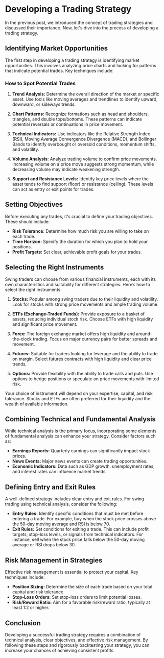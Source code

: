 # Developing a Trading Strategy

In the previous post, we introduced the concept of trading strategies and discussed their importance. Now, let's dive into the process of developing a trading strategy.

## Identifying Market Opportunities

The first step in developing a trading strategy is identifying market opportunities. This involves analyzing price charts and looking for patterns that indicate potential trades. Key techniques include:

### How to Spot Potential Trades

1. **Trend Analysis:** Determine the overall direction of the market or specific asset. Use tools like moving averages and trendlines to identify upward, downward, or sideways trends.

2. **Chart Patterns:** Recognize formations such as head and shoulders, triangles, and double tops/bottoms. These patterns can indicate potential reversals or continuations in price movement.

3. **Technical Indicators:** Use indicators like the Relative Strength Index (RSI), Moving Average Convergence Divergence (MACD), and Bollinger Bands to identify overbought or oversold conditions, momentum shifts, and volatility.

4. **Volume Analysis:** Analyze trading volume to confirm price movements. Increasing volume on a price move suggests strong momentum, while decreasing volume may indicate weakening strength.

5. **Support and Resistance Levels:** Identify key price levels where the asset tends to find support (floor) or resistance (ceiling). These levels can act as entry or exit points for trades.

## Setting Objectives

Before executing any trades, it's crucial to define your trading objectives. These should include:

- **Risk Tolerance:** Determine how much risk you are willing to take on each trade.
- **Time Horizon:** Specify the duration for which you plan to hold your positions.
- **Profit Targets:** Set clear, achievable profit goals for your trades.

## Selecting the Right Instruments

Swing traders can choose from various financial instruments, each with its own characteristics and suitability for different strategies. Here’s how to select the right instruments:

1. **Stocks:** Popular among swing traders due to their liquidity and volatility. Look for stocks with strong price movements and ample trading volume.

2. **ETFs (Exchange-Traded Funds):** Provide exposure to a basket of assets, reducing individual stock risk. Choose ETFs with high liquidity and significant price movement.

3. **Forex:** The foreign exchange market offers high liquidity and around-the-clock trading. Focus on major currency pairs for better spreads and movement.

4. **Futures:** Suitable for traders looking for leverage and the ability to trade on margin. Select futures contracts with high liquidity and clear price trends.

5. **Options:** Provide flexibility with the ability to trade calls and puts. Use options to hedge positions or speculate on price movements with limited risk.

Your choice of instrument will depend on your expertise, capital, and risk tolerance. Stocks and ETFs are often preferred for their liquidity and the wealth of available information.

## Combining Technical and Fundamental Analysis

While technical analysis is the primary focus, incorporating some elements of fundamental analysis can enhance your strategy. Consider factors such as:

- **Earnings Reports:** Quarterly earnings can significantly impact stock prices.
- **News Events:** Major news events can create trading opportunities.
- **Economic Indicators:** Data such as GDP growth, unemployment rates, and interest rates can influence market trends.

## Defining Entry and Exit Rules

A well-defined strategy includes clear entry and exit rules. For swing trading using technical analysis, consider the following:

- **Entry Rules:** Identify specific conditions that must be met before entering a trade. For example, buy when the stock price crosses above the 50-day moving average and RSI is below 70.
- **Exit Rules:** Set conditions for exiting a trade. This can include profit targets, stop-loss levels, or signals from technical indicators. For instance, sell when the stock price falls below the 50-day moving average or RSI drops below 30.

## Risk Management in Strategies

Effective risk management is essential to protect your capital. Key techniques include:

- **Position Sizing:** Determine the size of each trade based on your total capital and risk tolerance.
- **Stop-Loss Orders:** Set stop-loss orders to limit potential losses.
- **Risk/Reward Ratio:** Aim for a favorable risk/reward ratio, typically at least 1:2 or higher.

## Conclusion

Developing a successful trading strategy requires a combination of technical analysis, clear objectives, and effective risk management. By following these steps and rigorously backtesting your strategy, you can increase your chances of achieving consistent profits.
